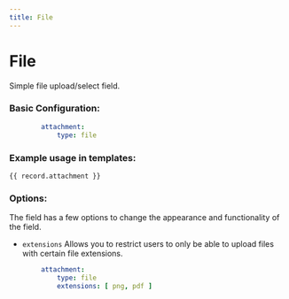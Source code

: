```yaml
---
title: File
---
```

File
====

Simple file upload/select field.

### Basic Configuration:

```yaml
        attachment:
            type: file
```

### Example usage in templates:

```twig
{{ record.attachment }}
```

### Options:

The field has a few options to change the appearance and functionality of the
field.

* `extensions` Allows you to restrict users to only be able to upload files with
  certain file extensions.

```yaml
        attachment:
            type: file
            extensions: [ png, pdf ]
```
